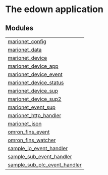 

# The edown application #


## Modules ##


<table width="100%" border="0" summary="list of modules">
<tr><td><a href="http://github.com/hiroeorz17/marionet-device/blob/master/doc/marionet_config.md" class="module">marionet_config</a></td></tr>
<tr><td><a href="http://github.com/hiroeorz17/marionet-device/blob/master/doc/marionet_data.md" class="module">marionet_data</a></td></tr>
<tr><td><a href="http://github.com/hiroeorz17/marionet-device/blob/master/doc/marionet_device.md" class="module">marionet_device</a></td></tr>
<tr><td><a href="http://github.com/hiroeorz17/marionet-device/blob/master/doc/marionet_device_app.md" class="module">marionet_device_app</a></td></tr>
<tr><td><a href="http://github.com/hiroeorz17/marionet-device/blob/master/doc/marionet_device_event.md" class="module">marionet_device_event</a></td></tr>
<tr><td><a href="http://github.com/hiroeorz17/marionet-device/blob/master/doc/marionet_device_status.md" class="module">marionet_device_status</a></td></tr>
<tr><td><a href="http://github.com/hiroeorz17/marionet-device/blob/master/doc/marionet_device_sup.md" class="module">marionet_device_sup</a></td></tr>
<tr><td><a href="http://github.com/hiroeorz17/marionet-device/blob/master/doc/marionet_device_sup2.md" class="module">marionet_device_sup2</a></td></tr>
<tr><td><a href="http://github.com/hiroeorz17/marionet-device/blob/master/doc/marionet_event_sup.md" class="module">marionet_event_sup</a></td></tr>
<tr><td><a href="http://github.com/hiroeorz17/marionet-device/blob/master/doc/marionet_http_handler.md" class="module">marionet_http_handler</a></td></tr>
<tr><td><a href="http://github.com/hiroeorz17/marionet-device/blob/master/doc/marionet_json.md" class="module">marionet_json</a></td></tr>
<tr><td><a href="http://github.com/hiroeorz17/marionet-device/blob/master/doc/omron_fins_event.md" class="module">omron_fins_event</a></td></tr>
<tr><td><a href="http://github.com/hiroeorz17/marionet-device/blob/master/doc/omron_fins_watcher.md" class="module">omron_fins_watcher</a></td></tr>
<tr><td><a href="http://github.com/hiroeorz17/marionet-device/blob/master/doc/sample_io_event_handler.md" class="module">sample_io_event_handler</a></td></tr>
<tr><td><a href="http://github.com/hiroeorz17/marionet-device/blob/master/doc/sample_sub_event_handler.md" class="module">sample_sub_event_handler</a></td></tr>
<tr><td><a href="http://github.com/hiroeorz17/marionet-device/blob/master/doc/sample_sub_plc_event_handler.md" class="module">sample_sub_plc_event_handler</a></td></tr></table>


